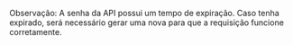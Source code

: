 Observação: A senha da API possui um tempo de expiração. Caso tenha expirado, será necessário gerar uma nova para que a requisição funcione corretamente.
